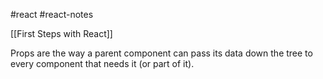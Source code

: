 #react #react-notes

[[First Steps with React]]

Props are the way a parent component can pass its data down the tree to every component that needs it (or part of it).



